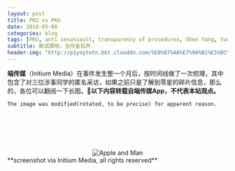 ```yaml
---
layout: post
title: PKU vs PKU
date: 2018-05-08
categories: blog
tags: [PKU, anti sexassault, transparency of procedures, Shen Yang, Yue Xin]
subtitle: 卿试掷地，当作金石声
header-img: "http://p1yoytotn.bkt.clouddn.com/%E8%87%AA%E7%94%B1%E5%BC%95%E5%AF%BC%E4%BA%BA%E6%B0%91.jpg"
---
```

**端传媒**（Initium Media）在事件发生整一个月后，按时间线做了一次梳理，其中包含了对三位涉事同学的匿名采访，如果之前只是了解到零星的碎片信息，那么的，各位可以翻阅一下长图。**以下内容转载自端传媒App，不代表本站观点。**

`The image was modified(rotated, to be precise) for apparent reason.`

<br><br><br><br>

<div align="center"><img src="http://p1yoytotn.bkt.clouddn.com/%E5%8C%97%E5%A4%A7vs%E5%8C%97%E5%A4%A7%20via%20Initium%20Media.JPG" alt="Apple and  Man" /></div>
**screenshot via Initium Media, all rights reserved**
